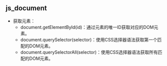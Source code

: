 ## js_document
* 获取元素：
    * document.getElementById(id)：通过元素的唯一ID获取对应的DOM元素。
    * document.querySelector(selector)：使用CSS选择器语法获取第一个匹配的DOM元素。
    * document.querySelectorAll(selector)：使用CSS选择器语法获取所有匹配的DOM元素。